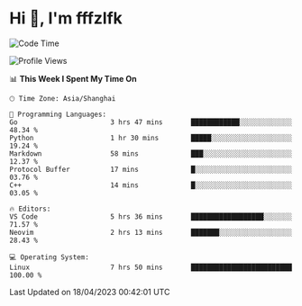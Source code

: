 # Hi 👋, I'm fffzlfk

<!--START_SECTION:waka-->
![Code Time](http://img.shields.io/badge/Code%20Time-152%20hrs%2020%20mins-blue)

![Profile Views](http://img.shields.io/badge/Profile%20Views-0-blue)

📊 **This Week I Spent My Time On** 

```text
🕑︎ Time Zone: Asia/Shanghai

💬 Programming Languages: 
Go                       3 hrs 47 mins       ████████████░░░░░░░░░░░░░   48.34 % 
Python                   1 hr 30 mins        █████░░░░░░░░░░░░░░░░░░░░   19.24 % 
Markdown                 58 mins             ███░░░░░░░░░░░░░░░░░░░░░░   12.37 % 
Protocol Buffer          17 mins             █░░░░░░░░░░░░░░░░░░░░░░░░   03.76 % 
C++                      14 mins             █░░░░░░░░░░░░░░░░░░░░░░░░   03.05 % 

🔥 Editors: 
VS Code                  5 hrs 36 mins       ██████████████████░░░░░░░   71.57 % 
Neovim                   2 hrs 13 mins       ███████░░░░░░░░░░░░░░░░░░   28.43 % 

💻 Operating System: 
Linux                    7 hrs 50 mins       █████████████████████████   100.00 % 
```


 Last Updated on 18/04/2023 00:42:01 UTC
<!--END_SECTION:waka-->
